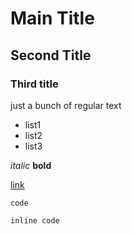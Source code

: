 # Main Title
## Second Title
### Third title

just a bunch of regular text

* list1
* list2
* list3

*italic*
**bold**

[link](www.google.ch)

```
code
```

`inline code `